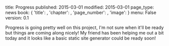 title: Progress
published: 2015-03-01
modified: 2015-03-01
page_type: news
book: { 'title': , 'chapter': , 'page_number': , 'image': }
menu: False
version: 0.1

Progress is going pretty well on this project, I'm not sure when it'll be ready but things are coming along nicely! My friend has been helping me out a bit today and it looks like a basic static site generator could be ready soon!
